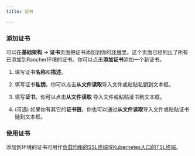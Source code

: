 ```yaml
---
title: 证书

---
```


### 添加证书

可以在**基础架构** -> **证书**页面把证书添加到你的[环境]({{site.baseurl}}/rancher/{{page.version}}/{{page.lang}}/environments/)里。这个页面已经列出了所有已添加到Rancher环境的证书。你可以点击**添加证书**添加一个新证书。

1. 填写证书**名称**和**描述**。

2. 填写证书**私钥**。你可以点击**从文件读取**导入文件或粘贴私钥到文本框。

3. 填写**证书**。你可以点击**从文件读取** 导入文件或粘贴证书到文本框。

4. (可选) 如果你有其它的**证书链**，你也可以通过**从文件读取**导入文件或粘贴证书链到文本框。

### 使用证书

添加到环境的证书可用作[负载均衡的SSL终端]({{site.baseurl}}/rancher/{{page.version}}/{{page.lang}}/cattle/adding-load-balancers/#ssl会话终止)或[Kubernetes入口的TSL终端]({{site.baseurl}}/rancher/{{page.version}}/{{page.lang}}/kubernetes/ingress/#tls)。
